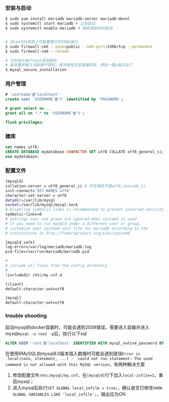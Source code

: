 ### 安装与启动
```bash
$ sudo yum install mariadb mariadb-server mariadb-devel
$ sudo systemctl start mariadb # 立刻启动
$ sudo systemctl enable mariadb # 随系统启动时启动


# 在centOS系统上可能需要打开3306端口
$ sudo firewall-cmd --zone=public --add-port=3306/tcp --permanent
$ sudo firewall-cmd --reload

# 为初始化账户root添加密码
# 首先要求输入当前用户密码，首次使用为空直接回车，然后一路y就可以了
$ mysql_secure_installation  
```

### 用户管理
```sql
# 'username'@'localhost'
create user 'USERNAME'@'%' identified by 'PASSWORD';

# grant select on...
grant all on *.* to 'USERNAME'@'%';

flush privileges;
```

### 建库
```sql
set names utf8;
CREATE DATABASE mydatabase CHARACTER SET utf8 COLLATE utf8_general_ci;
use mydatabase;
```

### 配置文件
```bash
[mysqld]
collation-server = utf8_general_ci # 中文地区不是utf8_unicode_ci
init-connect='SET NAMES utf8'
character-set-server = utf8
datadir=/var/lib/mysql
socket=/var/lib/mysql/mysql.sock
# Disabling symbolic-links is recommended to prevent assorted security risks
symbolic-links=0
# Settings user and group are ignored when systemd is used.
# If you need to run mysqld under a different user or group,
# customize your systemd unit file for mariadb according to the
# instructions in http://fedoraproject.org/wiki/Systemd

[mysqld_safe]
log-error=/var/log/mariadb/mariadb.log
pid-file=/var/run/mariadb/mariadb.pid

#
# include all files from the config directory
#
!includedir /etc/my.cnf.d

[client]
default-character-set=utf8

[mysql]
default-character-set=utf8
```

### trouble shooting
启动mysql的docker容器时，可能会遇到2058错误，需要进入容器并进入mysql`mysql -u root -p`后，执行以下sql
```sql
ALTER USER 'root'@'localhost' IDENTIFIED WITH mysql_native_password BY 'password';
```

在使用RMySQL向mysql8.0版本插入数据时可能会遇到错误`Error in .local(conn, statement, ...) : 
    could not run statement: The used command is not allowed with this MySQL version`，有两种解决方案
1. 修改配置文件`/etc/mysql/my.cnf`，在`[mysqld]`行下加入`local-infile=1`，重启mysql；
2. 进入mysql后执行`SET GLOBAL local_infile = true;`，确认是否已修改`SHOW GLOBAL VARIABLES LIKE 'local_infile';`，输出应为ON
